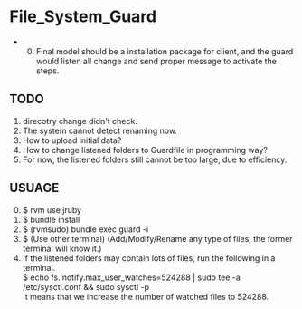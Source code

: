 # File_System_Guard
* 0. Final model should be a installation package for client, and the guard would listen all change and send proper message to activate the steps.

## TODO
1. direcotry change didn't check.
2. The system cannot detect renaming now.
3. How to upload initial data?
4. How to change listened folders to Guardfile in programming way?
5. For now, the listened folders still cannot be too large, due to efficiency.

## USUAGE
0. $ rvm use jruby
1. $ bundle install
2. $ (rvmsudo) bundle exec guard -i
3. $ (Use other terminal) (Add/Modify/Rename any type of files, the former terminal will know it.)
4. If the listened folders may contain lots of files, run the following in a terminal.  
$ echo fs.inotify.max_user_watches=524288 | sudo tee -a /etc/sysctl.conf && sudo sysctl -p  
It means that we increase the number of watched files to 524288.
